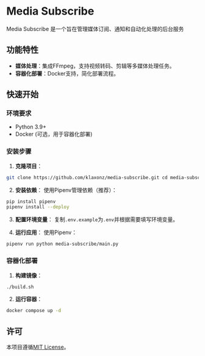 # Media Subscribe

Media Subscribe 是一个旨在管理媒体订阅、通知和自动化处理的后台服务
## 功能特性

- **媒体处理**：集成FFmpeg，支持视频转码、剪辑等多媒体处理任务。
- **容器化部署**：Docker支持，简化部署流程。

## 快速开始

### 环境要求

- Python 3.9+
- Docker (可选，用于容器化部署)

### 安装步骤

1. **克隆项目**：
```bash
git clone https://github.com/klaxonz/media-subscribe.git cd media-subscribe
```
2. **安装依赖**：
   使用Pipenv管理依赖（推荐）：
```bash
pip install pipenv
pipenv install --deploy
```

3. **配置环境变量**：
   复制`.env.example`为`.env`并根据需要填写环境变量。

4. **运行应用**：
   使用Pipenv：
```bash
pipenv run python media-subscribe/main.py
```

### 容器化部署
1. **构建镜像**：
```bash
./build.sh
```
2. **运行容器**：
```bash
docker compose up -d
```

## 许可

本项目遵循[MIT License](./LICENSE)。